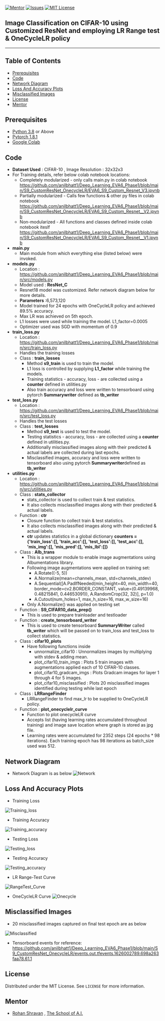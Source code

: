 
<!-- PROJECT SHIELDS -->
<!--
*** I'm using markdown "reference style" links for readability.
*** Reference links are enclosed in brackets [ ] instead of parentheses ( ).
*** See the bottom of this document for the declaration of the reference variables
*** for contributors-url, forks-url, etc. This is an optional, concise syntax you may use.
*** https://www.markdownguide.org/basic-syntax/#reference-style-links
-->
[![Mentor][mentor-shield]][mentor-url]
[![Issues][issues-shield]][issues-url]
[![MIT License][license-shield]][license-url]

## Image Classification on CIFAR-10 using Customized ResNet and employing LR Range test & OneCycleLR policy
________

<!-- TABLE OF CONTENTS -->
## Table of Contents

* [Prerequisites](#prerequisites)
* [Code](#Code)
* [Network Diagram](#Network-Diagram)
* [Loss And Accuracy Plots](#Loss-And-Accuracy-Plots)
* [Misclassified Images](#Misclassified-Images)
* [License](#license)
* [Mentor](#mentor)

## Prerequisites

* [Python 3.8](https://www.python.org/downloads/) or Above
* [Pytorch 1.8.1](https://pytorch.org/)  
* [Google Colab](https://colab.research.google.com/)

<!-- Code -->
## Code
- **Dataset Used** : CIFAR-10 , Image Resolution : 32x32x3
- For Training details, refer below colab notebook locations:
    - Completely modularized - only calls main.py in colab notebook
https://github.com/anilbhatt1/Deep_Learning_EVA6_Phase1/blob/main/S9_CustomResNet_OnecycleLR/EVA6_S9_Custom_Resnet_V3.ipynb
    - Partially modularized  - Calls few functions & other py files in colab notebook
https://github.com/anilbhatt1/Deep_Learning_EVA6_Phase1/blob/main/S9_CustomResNet_OnecycleLR/EVA6_S9_Custom_Resnet__V2.ipynb
    - Non-modularized - All functions and classes defined inside colab notebook iteslf
https://github.com/anilbhatt1/Deep_Learning_EVA6_Phase1/blob/main/S9_CustomResNet_OnecycleLR/EVA6_S9_Custom_Resnet__V1.ipynb
- **main.py**
    - Main module from which everything else (listed below) were invoked.
- **models.py**    
	- Location : https://github.com/anilbhatt1/Deep_Learning_EVA6_Phase1/blob/main/src/models.py
	- Model used : **ResNet_C**
	- Resnet18 model was customized. Refer network diagram below for more details.
	- **Parameters** :6,573,120
	- Model trained for 24 epochs with OneCycleLR policy and achieved 89.5% accuracy.
	- Max LR was achieved on 5th epoch.
    - L1 losses were used while training the model. L1_factor=0.0005
	- Optimizer used was SGD with momentum of 0.9
- **train_loss.py**
	- Location : https://github.com/anilbhatt1/Deep_Learning_EVA6_Phase1/blob/main/src/train_loss.py
	- Handles the training losses
	- Class : **train_losses**
		- Method **s9_train** is used to train the model.
		- L1 loss is controlled by supplying **L1_factor** while training the models.
		- Training statistics - accuracy, loss - are collected using a **counter** defined in utilities.py
		- Also train accuracy and loss were written to tensorboard using pytorch **Summarywriter** defined as **tb_writer** 
- **test_loss.py**
	- Location : https://github.com/anilbhatt1/Deep_Learning_EVA6_Phase1/blob/main/src/test_loss.py
	- Handles the test losses
	- Class : **test_losses**
		- Method **s9_test** is used to test the model.
		- Testing statistics - accuracy, loss - are collected using a **counter** defined in utilities.py. 
		- Additionally misclassified images along with their predicted & actual labels are collected during last epochs.
		- Misclassified images, accuracy and loss were written to tensorboard also using pytorch **Summarywriter**defined as **tb_writer**
- **utilities.py**
	- Location : https://github.com/anilbhatt1/Deep_Learning_EVA6_Phase1/blob/main/src/utilities.py
	- Class : **stats_collector**
		- stats_collector is used to collect train & test statistics.
		- It also collects misclassified images along with their predicted & actual labels.
	- Function : **ctr**
		- Closure function to collect train & test statistics.
		- It also collects misclassified images along with their predicted & actual labels.
        - **ctr** updates statistics in a global dictionary **counters = {'train_loss':[], 'train_acc':[], 'test_loss':[], 'test_acc':[], 'mis_img':[], 'mis_pred':[], 'mis_lbl':[]}**
    - Class : **Alb_trans**
        - This is a wrapper module to enable image augmentations using Albumentations library.    
        - Following image augmentations were applied on training set:
            - A.Rotate((-5, 5))
            - A.Normalize(mean=channels_mean, std=channels_stdev)
            - A.Sequential([A.PadIfNeeded(min_height=40, min_width=40, border_mode=cv2.BORDER_CONSTANT, value=(0.49139968, 0.48215841, 0.44653091)), A.RandomCrop(32, 32)], p=1.0)            
            - A.Cutout(num_holes=1, max_h_size=16, max_w_size=16)
        - Only A.Normalize() was applied on testing set
    - Function : **S9_CIFAR10_data_prep()**
        - This is used to prepare trainloader and testloader 
    - Function : **create_tensorboard_writer**
        - This is used to create tensorboard **SummaryWriter** called **tb_writer** which will be passed on to train_loss and test_loss to collect statistics.
    - Class : **cifar10_plots**
        - Have following functions inside
            - unnormalize_cifar10 : Unnormalizes images by multiplying with stdev & adding mean.
            - plot_cifar10_train_imgs : Plots 5 train images with augmentations applied each of 10 CIFAR-10 classes.
            - plot_cifar10_gradcam_imgs : Plots Gradcam images for layer 1 through 4 for 5 images.
            - plot_cifar10_misclassified : Plots 20 misclassified images identified during testing while last epoch
    - Class : **LRRangeFinder**
        - LRRangeFinder to find max_lr to be supplied to OneCycleLR policy.
    - Function : **plot_onecyclelr_curve**
        - Function to plot onecycleLR curve
        - Accepts list (having learning rates accumulated throughout training) and image save location where graph is stored as jpg file.
        - Learning rates were accumulated for 2352 steps (24 epochs * 98 iterations). Each training epoch has 98 iterations as batch_size used was 512.

<!-- Network-Diagram-->
## Network Diagram
- Network Diagram is as below
![Network]()

<!-- Loss-And-Accuracy-Plots -->
## Loss And Accuracy Plots
- Training Loss

![Training_loss](https://github.com/anilbhatt1/Deep_Learning_EVA6_Phase1/blob/main/S9_CustomResNet_OnecycleLR/Train_Loss_Tb.jpg)

- Training Accuracy

![Training_accuracy](https://github.com/anilbhatt1/Deep_Learning_EVA6_Phase1/blob/main/S9_CustomResNet_OnecycleLR/Train_Accuracy_Tb.jpg)

- Testing Loss

![Testing_loss](https://github.com/anilbhatt1/Deep_Learning_EVA6_Phase1/blob/main/S9_CustomResNet_OnecycleLR/Test_Loss_Tb.jpg)

- Testing Accuracy

![Testing_accuracy](https://github.com/anilbhatt1/Deep_Learning_EVA6_Phase1/blob/main/S9_CustomResNet_OnecycleLR/Test_Accuracy_Tb.jpg)

- LR Range-Test Curve

![RangeTest_Curve](https://github.com/anilbhatt1/Deep_Learning_EVA6_Phase1/blob/main/S9_CustomResNet_OnecycleLR/LRRange_Test.jpg)

- OneCycleLR Curve
![Onecycle](https://github.com/anilbhatt1/Deep_Learning_EVA6_Phase1/blob/main/S9_CustomResNet_OnecycleLR/OnecycleLR_Curve_TB.jpg)

<!-- Misclassified-Images -->
## Misclassified Images
- 20 misclassified images captured on final test epoch are as below

![Misclassified](https://github.com/anilbhatt1/Deep_Learning_EVA6_Phase1/blob/main/S9_CustomResNet_OnecycleLR/Test_Misclass_Imgs.jpg)

- Tensorboard events for reference:
https://github.com/anilbhatt1/Deep_Learning_EVA6_Phase1/blob/main/S9_CustomResNet_OnecycleLR/events.out.tfevents.1626002789.698a263faa78.61.1

<!-- LICENSE -->
## License

Distributed under the MIT License. See `LICENSE` for more information.

<!-- MENTOR -->
## Mentor

* [Rohan Shravan](https://www.linkedin.com/in/rohanshravan/) , [The School of A.I.](https://theschoolof.ai/)

<!-- MARKDOWN LINKS & IMAGES -->
<!-- https://www.markdownguide.org/basic-syntax/#reference-style-links -->
[mentor-shield]: https://img.shields.io/badge/Mentor-mentor-yellowgreen
[mentor-url]: https://www.linkedin.com/in/rohanshravan/
[forks-shield]: https://img.shields.io/github/forks/othneildrew/Best-README-Template.svg?style=flat-square
[forks-url]: https://github.com/othneildrew/Best-README-Template/network/members
[stars-shield]: https://img.shields.io/github/stars/othneildrew/Best-README-Template.svg?style=flat-square
[stars-url]: https://github.com/othneildrew/Best-README-Template/stargazers
[issues-shield]: https://img.shields.io/github/issues/othneildrew/Best-README-Template.svg?style=flat-square
[issues-url]: https://github.com/othneildrew/Best-README-Template/issues
[license-shield]: https://img.shields.io/github/license/othneildrew/Best-README-Template.svg?style=flat-square
[license-url]: https://github.com/anilbhatt1/Deep_Learning_EVA4_Phase2/blob/master/LICENSE.txt
[linkedin-shield]: https://img.shields.io/badge/-LinkedIn-black.svg?style=flat-square&logo=linkedin&colorB=555




